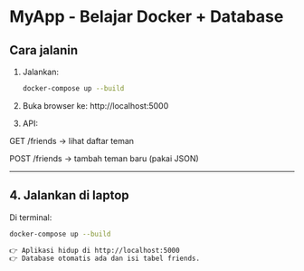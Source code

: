 # MyApp - Belajar Docker + Database

## Cara jalanin
1. Jalankan:
   ```bash
   docker-compose up --build

2. Buka browser ke: http://localhost:5000

3. API:

GET /friends → lihat daftar teman

POST /friends → tambah teman baru (pakai JSON)


---

## 4. Jalankan di laptop
Di terminal:
```bash
docker-compose up --build

👉 Aplikasi hidup di http://localhost:5000
👉 Database otomatis ada dan isi tabel friends.
